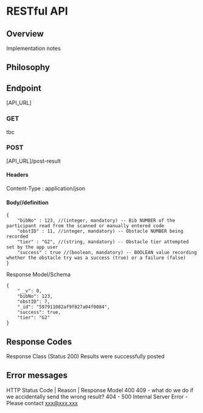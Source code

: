 # RESTful API

## Overview
Implementation notes

## Philosophy

## Endpoint
[API_URL]

### GET
tbc

### POST
[API_URL]/post-result

#### Headers
Content-Type :  application/json

#### Body//definition
```
{
	"bibNo" : 123, //(integer, mandatory) -- Bib NUMBER of the participant read from the scanned or manually entered code
	"obstID" : 11, //integer, mandatory) -- Obstacle NUMBER being recorded
	"tier" : "G2", //(string, mandatory) -- Obstacle tier attempted set by the app user
	"success" : true //(boolean, mandatory) -- BOOLEAN value recording whether the obstacle try was a success (true) or a failure (false)
}
```
Response Model/Schema
```
{
    "__v": 0,
    "bibNo": 123,
    "obstID": 7,
    "_id": "597911082af9f827a04f0084",
    "success": true,
    "tier": "G2"
}
```

## Response Codes
Response Class (Status 200)
Results were successfully posted

## Error messages
HTTP Status Code | Reason | Response Model
400
409 - what do we do if we accidentally send the wrong result?
404 - 
500 Internal Server Error - Please contact xxx@xxx.xxx
